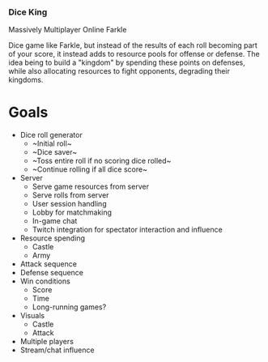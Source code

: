 ### Dice King

Massively Multiplayer Online Farkle

Dice game like Farkle, but instead of the results of each roll becoming part of your score, it instead adds to resource pools for offense or defense. The idea being to build a "kingdom" by spending these points on defenses, while also allocating resources to fight opponents, degrading their kingdoms.


# Goals
- Dice roll generator
	- ~Initial roll~
	- ~Dice saver~
	- ~Toss entire roll if no scoring dice rolled~
	- ~Continue rolling if all dice score~
- Server
	- Serve game resources from server
	- Serve rolls from server
	- User session handling
	- Lobby for matchmaking
	- In-game chat
	- Twitch integration for spectator interaction and influence
- Resource spending
	- Castle
	- Army
- Attack sequence
- Defense sequence
- Win conditions
	- Score
	- Time
	- Long-running games?
- Visuals
	- Castle
	- Attack
- Multiple players
- Stream/chat influence
